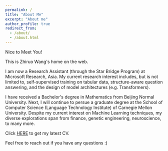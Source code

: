 ```yaml
---
permalink: /
title: "About Me"
excerpt: "About me"
author_profile: true
redirect_from: 
  - /about/
  - /about.html
---
```


Nice to Meet You!

This is Zhiruo Wang's home on the web.

I am now a Research Assistant (through the Star Bridge Program) at Microsoft Research, Asia. My current research interest includes, but is not limited to, self-supervised training on tabular data, structure-aware question answering, and the design of model architectures (e.g. Transformers). 

I have received a Bachelor's degree in Mathematics from Beijing Normal University. 
Next, I will continue to persue a graduate degree at the School of Computer Science (Language Technology Institute) of Carnegie Mellon University.
Despite my current interest on Machine Learning techniques, my diverse explorations span from finance, genetic engineering, neuroscience, to many more. 

Click [HERE](https://drive.google.com/file/d/1vrCZP9jHY43_RoA3n4z9pD-mN3jBsStU/view?usp=sharing) to get my latest CV.

Feel free to reach out if you have any questions :)
